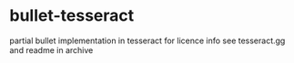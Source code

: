 # bullet-tesseract
partial bullet implementation in tesseract
for licence info see tesseract.gg
and readme in archive
